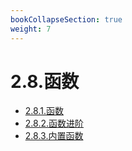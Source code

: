 ```yaml
---
bookCollapseSection: true
weight: 7
---
```

# 2.8.函数

* [2.8.1.函数](./2.8.1.函数)
* [2.8.2.函数进阶](./2.8.2.函数进阶)
* [2.8.3.内置函数](./2.8.3.内置函数)